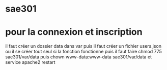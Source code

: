 # sae301

#  pour la connexion et inscription
il faut créer un dossier data dans var
puis il faut créer un fichier users.json ou il se créer tout seul si la fonction fonctionne
puis il faut faire chmod 775 sae301/var/data
puis chown www-data:www-data sae301/var/data
et service apache2 restart
